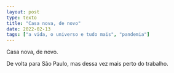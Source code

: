 ```yaml
---
layout: post
type: texto
title: "Casa nova, de novo"
date: 2022-02-13
tags: ["a vida, o universo e tudo mais", "pandemia"]
---
```

Casa nova, de novo.  

De volta para São Paulo, mas dessa vez mais perto do trabalho.